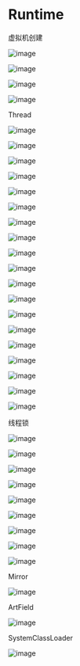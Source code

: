 # Runtime
虚拟机创建

![image](images/35b88e51-c918-47e4-9485-df6acfbc0019.jpg)



![image](images/8ee8d69c-74f6-470e-8179-3d55a64fcfff.jpg)



![image](images/3ca169f1-f5b5-4d72-80b6-45bd7f1989ed.jpg)





![image](images/4fafcc89-aa14-474e-ae73-23cfadb58b1f.jpg)

Thread

![image](images/17abe534-2766-47d5-bcfd-d6a17b446b26.jpg)



![image](images/61d72728-ef8c-4c90-b705-91861ea872d8.jpg)



![image](images/7978f252-68e5-49eb-a8cf-2a7dd5ccbf9c.jpg)



![image](images/31c7e30b-ac18-48b8-862d-6abbbea7956e.jpg)



![image](images/ce0e99c0-c03d-4e73-aa39-b56a2410b5ea.jpg)



![image](images/f0e158a7-0364-45ba-bd40-a89c05531aa4.jpg)

![image](images/b5d70459-c8ba-4b8f-b6f5-c8f7090d8e0e.jpg)



![image](images/4adfc727-58f5-4b41-baf6-3e6f5e61b816.jpg)

![image](images/4430a060-437e-4b66-abac-2d9958b70605.jpg)



![image](images/23d9b537-16df-4217-bc46-7850d600ba0d.jpg)



![image](images/9cc6c377-d453-4d1b-8f2e-e45f108f2036.jpg)



![image](images/b1c33756-840c-470f-ab4c-1e902c5aa66e.jpg)



![image](images/a6061b3b-b28f-4e40-9337-a92dbacc3dbf.jpg)

![image](images/fa9c09bf-d0da-4067-a892-8e09efdc07ec.jpg)



![image](images/ed3faa43-2f7e-476d-ba8d-70ce44849f49.jpg)



![image](images/254a7c10-c5aa-4cbc-a097-7f3b9d9c04fc.jpg)



![image](images/7391b612-2bc0-4668-9fa4-c39fce1189c7.jpg)



![image](images/73ba10a3-2134-44b3-8b18-2522f3518b2f.jpg)



![image](images/ae6afe22-8b49-4d10-b682-fe153747da6f.jpg)

线程锁

![image](images/fffd6396-d5b8-4fc2-9034-9479250da426.jpg)



![image](images/80d3a8bc-c1f0-4b2f-b16e-a86534560823.jpg)

![image](images/eaf8b927-1206-4d49-af78-47e30be10476.jpg)



![image](images/c127f6a2-9b1d-41ff-b033-7dd745bfe87a.jpg)



![image](images/f186aa03-bc62-4364-a805-f834fa605311.jpg)



![image](images/24b132a7-2e9b-441b-bb9a-9737c6e496a7.jpg)



![image](images/5a7743db-cc6b-42e8-b63f-6bf80ffd6bc2.jpg)



![image](images/2247e5bc-71df-4c23-bcdb-fa8bbe5d2490.jpg)



![image](images/b793fd2e-dd0a-4739-8b32-2dbc8b03dee4.jpg)



Mirror

![image](images/3c7a0b88-894f-4d06-8166-e3d5e852189f.jpg)

ArtField

![image](images/cd30ac76-53d3-478c-be3c-095b2b431eae.jpg)

SystemClassLoader

![image](images/13d3fc20-3def-4ab3-82fd-74d1d632e0ed.jpg)